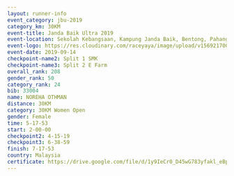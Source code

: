 ```yaml
---
layout: runner-info 
event_category: jbu-2019 
category_km: 30KM 
event-title: Janda Baik Ultra 2019
event-location: Sekolah Kebangsaan, Kampung Janda Baik, Bentong, Pahang, Malaysia 
event-logo: https://res.cloudinary.com/raceyaya/image/upload/v1569217009/logo/janda-baik_vch1pc.jpg 
event-date: 2019-09-14 
checkpoint-name2: Split 1 SMK 
checkpoint-name3: Split 2 E Farm 
overall_rank: 208
gender_rank: 50
category_rank: 24
bib: 33004
name: NOREHA OTHMAN
distance: 30KM
category: 30KM Women Open
gender: Female
time: 5-17-53
start: 2-00-00
checkpoint2: 4-15-19
checkpoint3: 6-38-59
finish: 7-17-53
country: Malaysia
certificate: https://drive.google.com/file/d/1y9IeCr0_D45wG783yfakl_eBpY04B1Ao/view?usp=sharing
---
```


